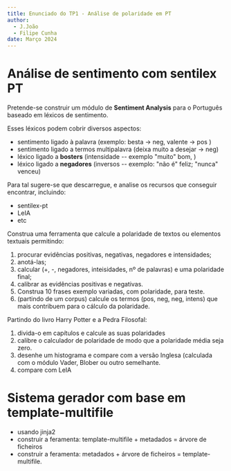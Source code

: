 ```yaml
---
title: Enunciado do TP1 - Análise de polaridade em PT
author: 
  - J.João
  - Filipe Cunha
date: Março 2024
---
```


# Análise de sentimento com sentilex PT

Pretende-se construir um módulo de __Sentiment Analysis__ para o Português
baseado em léxicos de sentimento.

Esses léxicos podem cobrir diversos aspectos:

- sentimento ligado à palavra (exemplo: besta → neg, valente → pos )
- sentimento ligado a termos multipalavra (deixa muito a desejar → neg)
- léxico ligado a __bosters__ (intensidade -- exemplo "muito" bom, )
- léxico ligado a __negadores__ (inversos -- exemplo: "não é" feliz; "nunca" venceu)

Para tal sugere-se que descarregue, e analise os recursos que conseguir
encontrar, incluindo:

- sentilex-pt
- LeIA
- etc

Construa uma ferramenta que calcule a polaridade de textos ou elementos textuais
permitindo:

1. procurar evidências positivas, negativas, negadores e intensidades;
2. anotá-las;
3. calcular (+, -, negadores, inteisidades, nº de palavras) e uma polaridade final;
4. calibrar as evidências positivas e negativas.
6. Construa 10 frases exemplo variadas, com polaridade, para teste.
5. (partindo de um corpus) calcule os termos (pos, neg, neg, intens) que mais contribuem 
para o cálculo da polaridade.

Partindo do livro Harry Potter e a Pedra Filosofal:

1. divida-o em capítulos e calcule as suas polaridades
2. calibre o calculador de polaridade de modo que a polaridade média
seja zero.
3. desenhe um histograma e compare com a versão Inglesa (calculada com
o módulo Vader, Blober ou outro semelhante.
4. compare com LeIA


# Sistema gerador com base em template-multifile

- usando jinja2
- construir a feramenta: template-multifile + metadados = árvore de ficheiros
- construir a feramenta: metadados + árvore de ficheiros = template-multifile.

